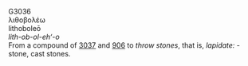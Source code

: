 <body>
  <p>G3036<br>  λιθοβολέω  <br> lithoboleō  <br><i>lith-ob-ol-eh‘-o </i><br>From a compound of <a href="g3037.htm">3037</a> and <a href="g0906.htm">906</a>  to <i>throw</i> <i>stones</i>, that is, <i>lapidate:</i> - stone, cast stones.<br></p>
 </body>